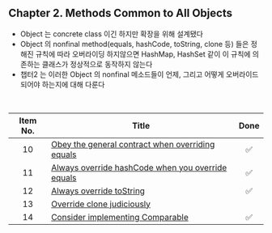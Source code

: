 ## Chapter 2. Methods Common to All Objects

* Object 는 concrete class 이긴 하지만 확장을 위해 설계됐다
* Object 의 nonfinal method(equals, hashCode, toString, clone 등) 들은 정해진 규칙에 따라 오버라이딩 하지않으면 HashMap, HashSet 같이 이 규칙에 의존하는 클래스가 정상적으로 동작하지 않는다
* 챕터2 는 이러한 Object 의 nonfinal 메소드들이 언제, 그리고 어떻게 오버라이드 되어야 하는지에 대해 다룬다
<br/>

| Item No. 	| Title                                                          	|        Done        	|
|:--------:	|----------------------------------------------------------------	|:------------------:	|
|    10    	| [Obey the general contract when overriding equals](item10.md)  	| :white_check_mark: 	|
|    11    	| [Always override hashCode when you override equals](item11.md) 	| :white_check_mark: 	|
|    12    	| [Always override toString](item12.md)                          	| :white_check_mark: 	|
|    13    	| [Override clone judiciously](item13.md)                        	|                    	|
|    14    	| [Consider implementing Comparable](item14.md)                  	| :white_check_mark: 	|
